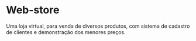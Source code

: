 # Web-store
Uma loja virtual, para venda de diversos produtos, com sistema de cadastro de clientes e demonstração dos menores preços.
